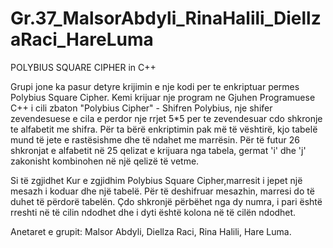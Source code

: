 # Gr.37_MalsorAbdyli_RinaHalili_DiellzaRaci_HareLuma
POLYBIUS SQUARE CIPHER in C++

Grupi jone ka pasur detyre krijimin e nje kodi per te enkriptuar permes Polybius Square Cipher.
Kemi krijuar nje program ne Gjuhen Programuese C++ i cili zbaton "Polybius Cipher" - Shifren Polybius,
nje shifer zevendesuese e cila e perdor nje rrjet 5*5 per te zevendesuar cdo shkronje te alfabetit me shifra.
Për ta bërë enkriptimin pak më të vështirë, kjo tabelë mund të jete e rastësishme dhe të ndahet me marrësin.
Për të futur 26 shkronjat e alfabetit në 25 qelizat e krijuara nga tabela, germat 'i' dhe 'j' zakonisht kombinohen në një qelizë të vetme.

Si të zgjidhet
Kur e zgjidhim  Polybius Square Cipher,marresit i jepet një mesazh i koduar dhe një tabelë. 
Për të deshifruar mesazhin, marresi do të duhet të përdorë tabelën.
Çdo shkronjë përbëhet nga dy numra, i pari është rreshti në të cilin ndodhet dhe i dyti është kolona në të cilën ndodhet.

Anetaret e grupit: Malsor Abdyli,
                   Diellza Raci,
                   Rina Halili, 
                   Hare Luma.
